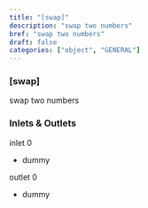 ```yaml
---
title: "[swap]"
description: "swap two numbers"
bref: "swap two numbers"
draft: false
categories: ["object", "GENERAL"]
---
```


### [swap]

swap two numbers

### Inlets & Outlets

inlet 0

 - dummy

outlet 0

 - dummy
 
